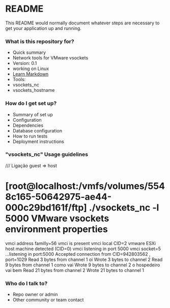 # README #

This README would normally document whatever steps are necessary to get your application up and running.

### What is this repository for? ###

* Quick summary
 * Network tools for VMware vsockets
* Version: 0.1
 * working on Linux
* [Learn Markdown](https://bitbucket.org/tutorials/markdowndemo)
* Tools:
 * vsockets_nc
 * vsockets_hostname

### How do I get set up? ###

* Summary of set up
* Configuration
* Dependencies
* Database configuration
* How to run tests
* Deployment instructions

### "vsockets_nc" Usage guidelines ###

/// Ligação guest => host

[root@localhost:/vmfs/volumes/5548c165-50642975-ae44-000c29bd161f/ftp] ./vsockets_nc -l 5000
VMware vsockets environment properties
=======================================
vmci address familly=56
vmci is present
vmci local CID=2
vmware ESXi host machine detected (CID=0)
vmci listening in port 5000
vmci socket=5
...listening in port:5000
Accepted connection from CID=942803562 , port=1029
Read 3 bytes from channel 1
oi
Wrote 3 bytes to channel 2
Read 9 bytes from channel 1
como vai
Wrote 9 bytes to channel 2
o hospedeiro vai bem
Read 21 bytes from channel 2
Wrote 21 bytes to channel 1

### Who do I talk to? ###

* Repo owner or admin
* Other community or team contact